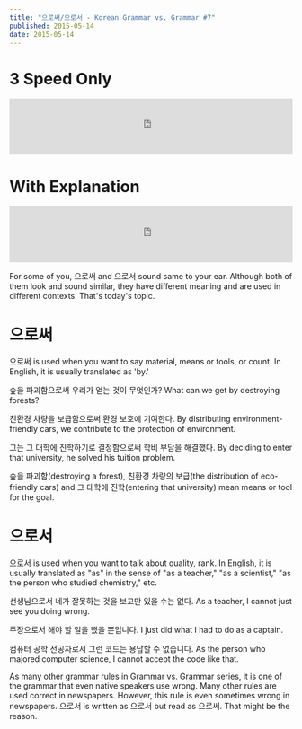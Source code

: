 ```yaml
---
title: "으로써/으로서 - Korean Grammar vs. Grammar #7"
published: 2015-05-14
date: 2015-05-14
---
```


#  3 Speed Only

<iframe id="audio_iframe" src="https://www.podbean.com/media/player/hjwn8-55fc39?skin=7" width="100%" height="100" frameborder="0" scrolling="no"></iframe>

#  With Explanation

<iframe id="audio_iframe" src="https://www.podbean.com/media/player/rif97-55fc3a?skin=7" width="100%" height="100" frameborder="0" scrolling="no"></iframe>

For some of you, 으로써 and 으로서 sound same to your ear. Although both of them look and sound similar, they have different meaning and are used in different contexts. That's today's topic.

#  으로써

으로써 is used when you want to say material, means or tools, or count. In English, it is usually translated as 'by.'

숲을 파괴함으로써 우리가 얻는 것이 무엇인가?
What can we get by destroying forests?

친환경 차량을 보급함으로써 환경 보호에 기여한다.
By distributing environment-friendly cars, we contribute to the protection of environment.

그는 그 대학에 진학하기로 결정함으로써 학비 부담을 해결했다.
By deciding to enter that university, he solved his tuition problem.

숲을 파괴함(destroying a forest), 친환경 차량의 보급(the distribution of eco-friendly cars) and 그 대학에 진학(entering that university) mean means or tool for the goal.

#  으로서

으로서 is used when you want to talk about quality, rank. In English, it is usually translated as "as" in the sense of "as a teacher," "as a scientist," "as the person who studied chemistry," etc.

선생님으로서 네가 잘못하는 것을 보고만 있을 수는 없다.
As a teacher, I cannot just see you doing wrong.

주장으로서 해야 할 일을 했을 뿐입니다.
I just did what I had to do as a captain.

컴퓨터 공학 전공자로서 그런 코드는 용납할 수 없습니다.
As the person who majored computer science, I cannot accept the code like that.

As many other grammar rules in Grammar vs. Grammar series, it is one of the grammar that even native speakers use wrong. Many other rules are used correct in newspapers. However, this rule is even sometimes wrong in newspapers. 으로서 is written as 으로서 but read as 으로써. That might be the reason.